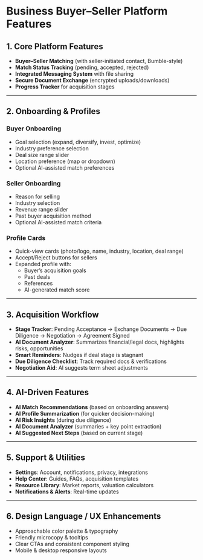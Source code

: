 # Business Buyer–Seller Platform Features

## 1. Core Platform Features
- **Buyer–Seller Matching** (with seller-initiated contact, Bumble-style)
- **Match Status Tracking** (pending, accepted, rejected)
- **Integrated Messaging System** with file sharing
- **Secure Document Exchange** (encrypted uploads/downloads)
- **Progress Tracker** for acquisition stages

---

## 2. Onboarding & Profiles

### Buyer Onboarding
- Goal selection (expand, diversify, invest, optimize)
- Industry preference selection
- Deal size range slider
- Location preference (map or dropdown)
- Optional AI-assisted match preferences

### Seller Onboarding
- Reason for selling
- Industry selection
- Revenue range slider
- Past buyer acquisition method
- Optional AI-assisted match criteria

### Profile Cards
- Quick-view cards (photo/logo, name, industry, location, deal range)
- Accept/Reject buttons for sellers
- Expanded profile with:
  - Buyer’s acquisition goals
  - Past deals
  - References
  - AI-generated match score

---

## 3. Acquisition Workflow
- **Stage Tracker**: Pending Acceptance → Exchange Documents → Due Diligence → Negotiation → Agreement Signed
- **AI Document Analyzer**: Summarizes financial/legal docs, highlights risks, opportunities
- **Smart Reminders**: Nudges if deal stage is stagnant
- **Due Diligence Checklist**: Track required docs & verifications
- **Negotiation Aid**: AI suggests term sheet adjustments

---

## 4. AI-Driven Features
- **AI Match Recommendations** (based on onboarding answers)
- **AI Profile Summarization** (for quicker decision-making)
- **AI Risk Insights** (during due diligence)
- **AI Document Analyzer** (summaries + key point extraction)
- **AI Suggested Next Steps** (based on current stage)

---

## 5. Support & Utilities
- **Settings**: Account, notifications, privacy, integrations
- **Help Center**: Guides, FAQs, acquisition templates
- **Resource Library**: Market reports, valuation calculators
- **Notifications & Alerts**: Real-time updates

---

## 6. Design Language / UX Enhancements
- Approachable color palette & typography
- Friendly microcopy & tooltips
- Clear CTAs and consistent component styling
- Mobile & desktop responsive layouts
